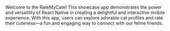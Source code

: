 
Welcome to the RateMyCate! This showcase app demonstrates the power and versatility of React Native in creating a delightful and interactive mobile experience. With this app, users can explore adorable cat profiles and rate their cuteness—a fun and engaging way to connect with our feline friends.


